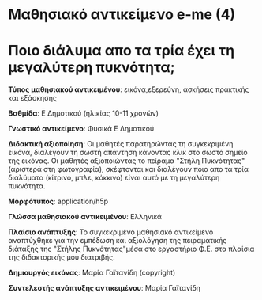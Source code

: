 # Μαθησιακό αντικείμενο e-me (4)

# Ποιο διάλυμα απο τα τρία έχει τη μεγαλύτερη πυκνότητα;

**Τύπος μαθησιακού αντικειμένου**: εικόνα,εξερεύνη, ασκήσεις πρακτικής και εξάσκησης

**Βαθμίδα**: Ε Δημοτικού (ηλικίας 10-11 χρονών) 

**Γνωστικό αντικείμενο**: Φυσικά Ε Δημοτικού

**Διδακτική αξιοποίηση**: Οι μαθητές παρατηρώντας τη συγκεκριμένη εικόνα, διαλέγουν τη σωστή απάντηση κάνοντας κλικ στο σωστό σημείο της εικόνας. Οι μαθητές αξιοποιώντας το πείραμα "Στήλη Πυκνότητας" (αριστερά στη φωτογραφία), σκέφτονται και διαλέγουν ποιο απο τα τρία διαλύματα (κίτρινο, μπλε, κόκκινο) είναι αυτό με τη μεγαλύτερη πυκνότητα. 

**Μορφότυπος**: application/h5p

**Γλώσσα μαθησιακού αντικειμένου**: Ελληνικά

**Πλαίσιο ανάπτυξης**: Το συγκεκριμένο μαθησιακό αντικείμενο αναπτύχθηκε για την εμπέδωση και αξιολόγηση της πειραματικής διάταξης της "Στήλης Πυκνότητας"μέσα στο εργαστήριο Φ.Ε. στα πλαίσια της διδακτορικής μου διατριβής.

**Δημιουργός εικόνας**: Μαρία Γαϊτανίδη (copyright)

**Συντελεστής ανάπτυξης αντικειμένου**: Μαρία Γαϊτανίδη

